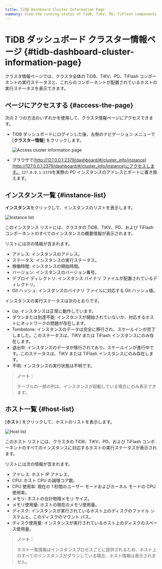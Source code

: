 ```yaml
---
title: TiDB Dashboard Cluster Information Page
summary: View the running status of TiDB, TiKV, PD, TiFlash components in the entire cluster and the running status of the host on which these components are located.
---
```


# TiDB ダッシュボード クラスター情報ページ {#tidb-dashboard-cluster-information-page}

クラスタ情報ページでは、クラスタ全体の TiDB、TiKV、PD、TiFlash コンポーネントの実行ステータスと、これらのコンポーネントが配置されているホストの実行ステータスを表示できます。

## ページにアクセスする {#access-the-page}

次の 2 つの方法のいずれかを使用して、クラスタ情報ページにアクセスできます。

-   TiDB ダッシュボードにログインした後、左側のナビゲーション メニューで [**クラスター情報**] をクリックします。

    ![Access cluster information page](https://download.pingcap.com/images/docs/dashboard/dashboard-cluster-info-access.png)

-   ブラウザで[http://127.0.0.1:2379/dashboard/#/cluster_info/instance](http://127.0.0.1:2379/dashboard/#/cluster_info/instance)にアクセスします。 `127.0.0.1:2379`を実際の PD インスタンスのアドレスとポートに置き換えます。

## インスタンス一覧 {#instance-list}

**インスタンス**をクリックして、インスタンスのリストを表示します。

![Instance list](https://download.pingcap.com/images/docs/dashboard/dashboard-cluster-info-instances.png)

このインスタンス リストには、クラスタの TiDB、TiKV、PD、および TiFlash コンポーネントのすべてのインスタンスの概要情報が表示されます。

リストには次の情報が含まれます。

-   アドレス: インスタンスのアドレス。
-   ステータス: インスタンスの実行ステータス。
-   稼働時間: インスタンスの開始時間。
-   バージョン: インスタンスのバージョン番号。
-   デプロイ ディレクトリ: インスタンス バイナリ ファイルが配置されているディレクトリ。
-   Git ハッシュ: インスタンスのバイナリ ファイルに対応する Git ハッシュ値。

インスタンスの実行ステータスは次のとおりです。

-   Up: インスタンスは正常に動作しています。
-   ダウンまたは到達不能: インスタンスが開始されていないか、対応するホストにネットワークの問題が存在します。
-   Tombstone: インスタンスのデータは完全に移行され、スケールインが完了しました。このステータスは、TiKV または TiFlash インスタンスにのみ存在します。
-   退出中: インスタンスのデータが移行されており、スケールインが進行中です。このステータスは、TiKV または TiFlash インスタンスにのみ存在します。
-   不明: インスタンスの実行状態は不明です。

> **ノート：**
>
> テーブルの一部の列は、インスタンスが起動している場合にのみ表示できます。

## ホスト一覧 {#host-list}

[**ホスト**] をクリックして、ホストのリストを表示します。

![Host list](https://download.pingcap.com/images/docs/dashboard/dashboard-cluster-info-hosts.png)

このホスト リストには、クラスタの TiDB、TiKV、PD、および TiFlash コンポーネントのすべてのインスタンスに対応するホストの実行ステータスが表示されます。

リストには次の情報が含まれます。

-   アドレス: ホスト IP アドレス。
-   CPU: ホスト CPU の論理コア数。
-   CPU 使用率: 現在の 1 秒間のユーザー モードおよびカーネル モードの CPU 使用率。
-   メモリ: ホストの合計物理メモリ サイズ。
-   メモリ使用量: ホストの現在のメモリ使用量。
-   ディスク: インスタンスが実行されているホスト上のディスクのファイル システムと、このディスクのマウント パス。
-   ディスク使用量: インスタンスが実行されているホスト上のディスクのスペース使用量。

> **ノート：**
>
> ホスト一覧情報はインスタンスプロセスごとに提供されるため、ホスト上のすべてのインスタンスがダウンしている場合、ホスト情報は表示されません。
